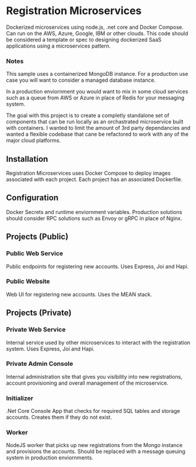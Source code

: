 # Registration Microservices
Dockerized microservices using node.js, .net core and Docker Compose. Can run on the AWS, Azure, Google, IBM or other clouds. This code should be considered a template or spec to designing dockerized SaaS applications using a microservices pattern.

### Notes
This sample uses a containerized MongoDB instance. For a production use case you will want to consider a managed database instance.

In a production enviornment you would want to mix in some cloud services such as a queue from AWS or Azure in place of Redis for your messaging system.

The goal with this project is to create a completly standalone set of components that can be run locally as an orchastrated microservice built with containers. I wanted to limit the amount of 3rd party dependancies and wanted a flexible codebase that cane be refactored to work with any of the major cloud platforms.

## Installation
Registration Microservices uses Docker Compose to deploy images associated with each project. Each project has an associated Dockerfile.

## Configuration
Docker Secrets and runtime enviornment variables. Production solutions should consider RPC solutions such as Envoy or gRPC in place of Nginx.

## Projects (Public)



### Public Web Service
Public endpoints for registering new accounts. Uses Express, Joi and Hapi.

### Public Website
Web UI for registering new accounts. Uses the MEAN stack.



## Projects (Private)

### Private Web Service
Internal service used by other microservices to interact with the registration system. Uses Express, Joi and Hapi.

### Private Admin Console
Internal administration site that gives you visibility into new registrations, account provisioning and overall management of the microservice.

### Initializer
.Net Core Console App that checks for  required SQL tables and storage accounts. Creates them if they do not exist.

### Worker
NodeJS worker that picks up new registrations from the Mongo instance and provisions the accounts. Should be replaced with a message queuing system in production enviornments.